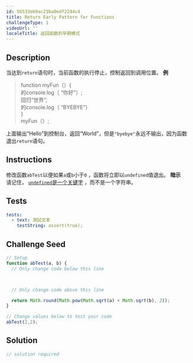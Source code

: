 ```yaml
---
id: 56533eb9ac21ba0edf2244c4
title: Return Early Pattern for Functions
challengeType: 1
videoUrl: ''
localeTitle: 返回函数的早期模式
---
```


## Description
<section id="description">当达到<code>return</code>语句时，当前函数的执行停止，控制返回到调用位置。 <strong>例</strong> <blockquote> function myFun（）{ <br>的console.log（ “你好”）; <br>回归“世界”; <br>的console.log（ “BYEBYE”） <br> } <br> myFun（）; </blockquote>上面输出“Hello”到控制台，返回“World”，但是<code>&quot;byebye&quot;</code>永远不输出，因为函数退出<code>return</code>语句。 </section>

## Instructions
<section id="instructions">修改函数<code>abTest</code>以便如果<code>a</code>或<code>b</code>小于<code>0</code> ，函数将立即以<code>undefined</code>值退出。 <strong>暗示</strong> <br>请记住， <a href="http://www.freecodecamp.org/challenges/understanding-uninitialized-variables" target="_blank"><code>undefined</code>是一个关键字</a> ，而不是一个字符串。 </section>

## Tests
<section id='tests'>

```yml
tests:
  - text: 測試文本
    testString: assert(true);

```

</section>

## Challenge Seed
<section id='challengeSeed'>

<div id='js-seed'>

```js
// Setup
function abTest(a, b) {
  // Only change code below this line



  // Only change code above this line

  return Math.round(Math.pow(Math.sqrt(a) + Math.sqrt(b), 2));
}

// Change values below to test your code
abTest(2,2);

```

</div>



</section>

## Solution
<section id='solution'>

```js
// solution required
```
</section>
